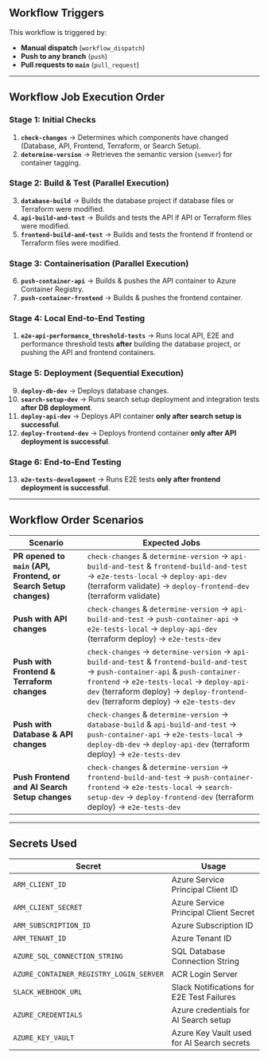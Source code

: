 ## **Workflow Triggers**

This workflow is triggered by:

- **Manual dispatch** (`workflow_dispatch`)
- **Push to any branch** (`push`)
- **Pull requests to `main`** (`pull_request`)

---

## **Workflow Job Execution Order**

### **Stage 1: Initial Checks**

1. **`check-changes`** → Determines which components have changed (Database, API, Frontend, Terraform, or Search Setup).
2. **`determine-version`** → Retrieves the semantic version (`semver`) for container tagging.

### **Stage 2: Build & Test (Parallel Execution)**

3. **`database-build`** → Builds the database project if database files or Terraform were modified.
4. **`api-build-and-test`** → Builds and tests the API if API or Terraform files were modified.
5. **`frontend-build-and-test`** → Builds and tests the frontend if frontend or Terraform files were modified.

### **Stage 3: Containerisation (Parallel Execution)**

6. **`push-container-api`** → Builds & pushes the API container to Azure Container Registry.
7. **`push-container-frontend`** → Builds & pushes the frontend container.

### **Stage 4: Local End-to-End Testing**

1. **`e2e-api-performance_threshold-tests`** → Runs local API, E2E and performance threshold tests **after** building the database project, or pushing the API and frontend containers.

### **Stage 5: Deployment (Sequential Execution)**

9. **`deploy-db-dev`** → Deploys database changes.
10. **`search-setup-dev`** → Runs search setup deployment and integration tests **after DB deployment**.
11. **`deploy-api-dev`** → Deploys API container **only after search setup is successful**.
12. **`deploy-frontend-dev`** → Deploys frontend container **only after API deployment is successful**.

### **Stage 6: End-to-End Testing**

13. **`e2e-tests-development`** → Runs E2E tests **only after frontend deployment is successful**.

---

## **Workflow Order Scenarios**

| **Scenario**                                                     | **Expected Jobs**                                                                                                                                                                                                                                                  |
| ---------------------------------------------------------------- | ------------------------------------------------------------------------------------------------------------------------------------------------------------------------------------------------------------------------------------------------------------------ |
| **PR opened to `main` (API, Frontend, or Search Setup changes)** | `check-changes` & `determine-version` → `api-build-and-test` & `frontend-build-and-test` → `e2e-tests-local` → `deploy-api-dev` (terraform validate) → `deploy-frontend-dev` (terraform validate)                                                                  |
| **Push with API changes**                                        | `check-changes` & `determine-version` → `api-build-and-test` → `push-container-api` → `e2e-tests-local` → `deploy-api-dev` (terraform deploy) → `e2e-tests-dev`                                                                                                    |
| **Push with Frontend & Terraform changes**                       | `check-changes` → `determine-version` → `api-build-and-test` & `frontend-build-and-test` → `push-container-api` & `push-container-frontend` → `e2e-tests-local` → `deploy-api-dev` (terraform deploy) → `deploy-frontend-dev` (terraform deploy) → `e2e-tests-dev` |
| **Push with Database & API changes**                             | `check-changes` & `determine-version` → `database-build` & `api-build-and-test` → `push-container-api` → `e2e-tests-local` → `deploy-db-dev` → `deploy-api-dev` (terraform deploy) → `e2e-tests-dev`                                                               |
| **Push Frontend and AI Search Setup changes**                    | `check-changes` & `determine-version` → `frontend-build-and-test` → `push-container-frontend` → `e2e-tests-local` → `search-setup-dev` → `deploy-frontend-dev` (terraform deploy) → `e2e-tests-dev`                                                                |

---

## **Secrets Used**

| **Secret**                              | **Usage**                                  |
| --------------------------------------- | ------------------------------------------ |
| `ARM_CLIENT_ID`                         | Azure Service Principal Client ID          |
| `ARM_CLIENT_SECRET`                     | Azure Service Principal Client Secret      |
| `ARM_SUBSCRIPTION_ID`                   | Azure Subscription ID                      |
| `ARM_TENANT_ID`                         | Azure Tenant ID                            |
| `AZURE_SQL_CONNECTION_STRING`           | SQL Database Connection String             |
| `AZURE_CONTAINER_REGISTRY_LOGIN_SERVER` | ACR Login Server                           |
| `SLACK_WEBHOOK_URL`                     | Slack Notifications for E2E Test Failures  |
| `AZURE_CREDENTIALS`                     | Azure credentials for AI Search setup      |
| `AZURE_KEY_VAULT`                       | Azure Key Vault used for AI Search secrets |
